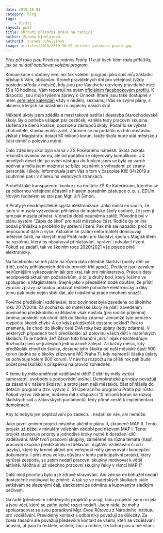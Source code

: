 ```yaml
---
date: 2019-10-01
category: blog
tags: 
	- Piráti
layout: post
title: Shrnutí půlroční práce na radnici
author: Zuzana Ujhelyiová
authorId: zuzana.ujhelyiova
image: articles/2019/2019-10-01-shrnuti-pulrocni-prace.jpg
---
```


*Přes půl roku jsou Piráti na radnici Prahy 11 a já bych Vám ráda přiblížila, jak se mi daří naplňovat volební program.*

 
Komunikace s občany není ani tak volební program jako spíš můj základní přístup k Vám, občanům. Kromě pravidelných dní pro veřejnost (vždy poslední středa v měsíci), kdy jsou pro Vás dveře otevřeny pravidelně mezi 15 a 18 hodinou, Vám reportuji na svém [oficiálním facebookovém profilu](https://www.facebook.com/ujhelyiovazuzana/). K dispozici jsou moje týdenní zprávy o činnosti (které jsou také dostupné v mém [veřejném kalendáři](https://calendar.google.com/calendar/embed?src=80pl8p1mv39g3gljau4l4qfu9o%40group.calendar.google.com&ctz=Europe%2FPrague&fbclid=IwAR0kpmmVf5tyYO3f4mPP-_FZzjHOqFRL3jUkIzE9EgacykuyGnoDOYevnYo) vždy v neděli), seznamuji Vás se svými plány, s akcemi, kterých se účastním i s úspěchy našich škol.
 

Některé úkoly jsem zdědila a mezi takové patřila i dostavba Starochodovské školy. Bylo potřeba ušlapat pár cestiček, vznikla tedy pracovní skupina složená ze členů koalice, opozice a zástupců školy. Podařilo se vybrat zhotovitele, stavba mohla začít. Zároveň se mi podařilo na tuto dostavbu získat z Magistrátu dotaci 50 milionů korun, takže škola bude stát městskou část téměř o polovinu méně.

 
Další zděděný úkol byla varna v ZŠ Pošepného náměstí. Škola získala rekonstruovanou varnu, ale od počátku se objevovaly komplikace. Již necelých deset dní po svém nástupu do funkce jsem se byla ve varně podívat a měla jsem možnost se blíže seznámit s výhradami ze strany personálu i školy. Informovala jsem Vás o tom v časopise Klíč 04/2019 a souhrnně pak i v článku na webových stránkách.
 

Proběhl také transparentní konkurz na ředitele ZŠ Ke Kateřinkám, kterého se za odbornou veřejnost účastnil s hlasem poradním zástupce o. p. s. EDUin. Novým ředitelem se stal pan Mgr. Jiří Šimon.
 

S Piráty je neodmyslitelně spjata elektronizace. Jako rodiči mi vadilo, že jsem si musela vyzvednout přihlášku do mateřské školy osobně, že jsem ji tam pak musela přinést. V dnešní době neúměrná zátěž. Původně byl v plánu systém “Zápis do škol” pro naší městskou část. Rodiče by online podali přihlášku a proběhlo by správní řízení. Pak mě ale napadlo, proč to neposunout dále a výše. Aktuálně se (zatím neformálně) domlouvají městské části, na kterých mají Piráti radní pro školství, spolu s Magistrátem na systému, který by obsahoval přihlašování, správní i odvolací řízení. Pokud se zadaří, tak ve školním roce 2020/2021 vše pojede plně elektronicky.
 

Na facebooku se mě ptáte na různá data ohledně školství (počty dětí ve třídě, počty přihlášených dětí do prvních tříd apod.). Ředitelé jsou zavalení nejrůznějším vykazováním jak pro kraj, tak pro ministerstvo. Práce s daty neodpovídá aktuálním požadavkům, a to je druhý bod, který řešíme ve spolupráci s Magistrátem. Stejně jako v předešlém bodě doufám, že příští výroční zprávy už budou podávat ředitelé pohodlně elektronicky a díky tomu pak bude nejen sběr dat, ale i následná práce mnohem snazší.
 

Povinné předškolní vzdělávání; tato povinnost byla zavedena od školního roku 2017/2018. Za docházku do mateřské školy se platí, zavedením povinného předškolního vzdělávání však nastala (pro rodiče příjemná) změna: poslední rok chodí děti do školky zdarma. Jenomže tyto peníze v rozpočtu školek chybí. A co když předškolák dostane odklad? Pak to znamená, že chodí do školky celé DVA roky bez úplaty (tedy zdarma). V některých případech tvoří předškoláci až polovinu všech dětí v mateřských školách. To je hodně, že? Zákon tuto finanční „díru“ nijak nezohledňuje. Rozhodla jsem se ji alespoň jednorázově zalepit. Za každý měsíc, kdy předškolák chodí do školky, dostane jeho školka od naší městské části 500 korun (jedná se o školky zřizované MČ Praha 11, kdy nejmenší částka úplaty se pohybuje kolem 800 korun). V návrhu rozpočtu na příští rok pak bude počet předškoláků v příspěvku na provoz zohledněn.
 

K čemu by mělo směřovat vzdělávání dětí? Z dětí by měly vyrůst samostatní, svobodní a zodpovědní jedinci. Demokratické principy považuji za zásadní v našem školství, a proto jsem naší městskou část přihlásila do dotační programu (tzv. výzva) č. 51 Operačního programu Praha pól růstu. Pokud výzvu získáme, budeme mít k dispozici 10 milionů korun na rozvoj školských rad a žákovských parlamentů, tedy přímé cestě k implementaci demokracie.
 

Aby to nebylo jen poplácávání po zádech… nedaří se vše, ani nemůže.


Jako první zmíním projekt místního akčního plánu II, zkráceně MAP II. Tento projekt už běžel v minulém volebním období pod názvem MAP I. Tento projekt stanovuje priority a jednotlivé kroky nutné k dosažení cílů vzdělávání. MAP tvoří pracovní skupiny, zaměřené na různá témata (např. pracovní skupina předškolního vzdělávání, digitální vzdělávání či cizí jazyky), které by kromě aktivit pro veřejnost měly generovat i koncepční dokumenty.
I přes mou velkou důvěru v tento participativní projekt, který vyrůstá zespoda, se zatím nedaří pracovní skupiny motivovat k větší aktivitě. Možná si už všechno pracovní skupiny řekly v rámci MAP I?
 

Další mojí prioritou bylo a je zdravé stravování. Ani zde se mi bohužel nedaří dostatečně motivovat ke změně. A tak se ve mateřských školkách stále setkávám se slazenými čaji, sladkostmi za odměnu a kupovaným sladkým pečivem.
 

Na řadě (především zděděných) projektů pracuji, řadu projektů jsem rozjela a jsou věci, které se zatím úplně rozjet nedaří. Jsem ráda, že mohu spolupracovat se svou poradkyní Mgr. Evou Růtovou z Národního institutu pro vzdělávání. Pravidelný kontakt s odborníky považuji za důležitý. Za zcela zásadní ale považuji především kontakt se všemi, kteří se vzdělávání účastní, ať jsou to ředitelé, učitelé, žáci a rodiče, ti všichni jsou u mě vítáni.
